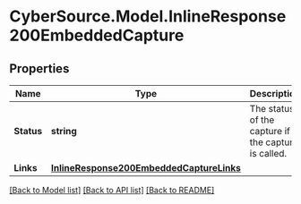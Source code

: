 # CyberSource.Model.InlineResponse200EmbeddedCapture
## Properties

Name | Type | Description | Notes
------------ | ------------- | ------------- | -------------
**Status** | **string** | The status of the capture if the capture is called.  | [optional] 
**Links** | [**InlineResponse200EmbeddedCaptureLinks**](InlineResponse200EmbeddedCaptureLinks.md) |  | [optional] 

[[Back to Model list]](../README.md#documentation-for-models) [[Back to API list]](../README.md#documentation-for-api-endpoints) [[Back to README]](../README.md)

